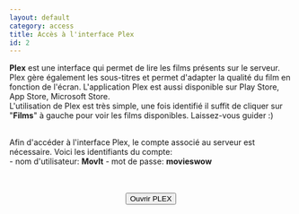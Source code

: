 ```yaml
---
layout: default
category: access
title: Accès à l'interface Plex 
id: 2
---
```


**Plex** est une interface qui permet de lire les films présents sur le serveur. Plex gère également les sous-titres et permet d'adapter la qualité du film en fonction de l'écran. L'application Plex est aussi disponible sur Play Store, App Store, Microsoft Store.
<br/>
L'utilisation de Plex est très simple, une fois identifié il suffit de cliquer sur "**Films**" à gauche pour voir les films disponibles. Laissez-vous guider :)
<br/>

<br/>
Afin d'accéder à l'interface Plex, le compte associé au serveur est nécessaire. Voici les identifiants du compte:
<br/>
- nom d'utilisateur: <b>MovIt</b>
- mot de passe: <b>movieswow</b>
<br/>
<br/>
<br/>
<p align="center">
<input type="button" class="btn btn-primary btn-lg" value="Ouvrir PLEX" onclick=" relocate_home()">
</p>

<script>
function relocate_home()
{
	var win = window.open("https://app.plex.tv", '_blank');
	win.focus();
} 
</script>